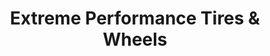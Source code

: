 ---
title: "Extreme Performance Tires & Wheels"
url: /trenton/extreme-performance-tires-und-wheels/
shop: Reifen
---